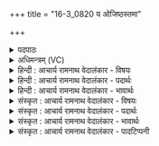 +++
title = "16-3_0820 य ओजिष्ठस्तमा"

+++
<details><summary>पदपाठः</summary>

यः। ओ꣡जि꣢꣯ष्ठः। तम्। आ। भ꣣र। प꣡व꣢꣯मान। श्र꣣वा꣡य्य꣢म्। यः। प꣡ञ्च꣢꣯। च꣣र्षणीः꣢। अ꣣भि꣢। र꣣यि꣢म्। ये꣡न꣢꣯। व꣡ना꣢꣯महे। ८२०।
</details>

<details><summary>अधिमन्त्रम् (VC)</summary>

- पवमानः सोमः
- नहुषो मानवः
- अनुष्टुप्
- गान्धारः
</details>

<details><summary>हिन्दी : आचार्य रामनाथ वेदालंकार - विषयः</summary>

अगले मन्त्र में परमात्मा और आचार्य को कहा जा रहा है।
</details>

<details><summary>हिन्दी : आचार्य रामनाथ वेदालंकार - पदार्थः</summary>

पदार्थान्वयभाषाः -  हे (पवमान) पवित्रकर्त्ता परमात्मन् वा आचार्य (यः) जो आपका (ओजिष्ठः) अतिशय ओजस्वी आनन्दरस वा ज्ञानरस है,(तम्) उस (श्रवाय्यम्) यश के हेतु रस को (आ भर) प्रदान कीजिए, (यः) जो आनन्द-रस या ज्ञान-रस (पञ्च चर्षणीः) पाँच ज्ञान की साधन इन्द्रियों को या पाँच प्राणों को (अभि) अभिव्याप्त कर लेवे और (येन) जिस आनन्द-रस वा ज्ञान-रस से,हम (रयिम्) भौतिक और आध्यात्मिक धन को (वनामहे) प्राप्त करें ॥३॥
</details>

<details><summary>हिन्दी : आचार्य रामनाथ वेदालंकार - भावार्थः</summary>

भावार्थभाषाः -  जैसे परमात्मा अपने उपासक को ऐसा आनन्द प्रदान करता है,जिससे वह दिव्य सम्पत्ति पा लेता है,वैसे ही गुरुओं को चाहिए कि वे विद्यार्थियों को वैसा ज्ञान देवें जिससे धन कमाना सुलभ हो ॥३॥
</details>

<details><summary>संस्कृत : आचार्य रामनाथ वेदालंकार - विषयः</summary>

अथ परमात्मानमाचार्यं च प्राह।
</details>

<details><summary>संस्कृत : आचार्य रामनाथ वेदालंकार - पदार्थः</summary>

पदार्थान्वयभाषाः -  हे (पवमान) पवित्रकर्त्तः परमात्मन् आचार्य वा ! (यः) यः त्वदीयः (ओजिष्ठः) ओजस्वितमः आनन्दरसः ज्ञानरसो वा अस्ति(तम् श्रवाय्यम्) तं यशोहेतुकं रसम्।[श्रावयतीति श्रवाय्यः। शृणोतेः‘श्रुदक्षिस्पृहिभ्य आय्यः।’उ० ३।९६ इति आय्यप्रत्ययः।] (आ भर) आ हर, (यः) आनन्दरसो ज्ञानरसो वा (पञ्च चर्षणीः२) पञ्च ज्ञानसाधनानि इन्द्रियाणि पञ्च प्राणान् वा (अभि) अभिव्याप्नुयात् (येन) आनन्दरसेन ज्ञानरसेन वा,वयम् (रयिम्) भौतिकम् आध्यात्मिकं च धनम् (वनामहे) सम्भजामहे ॥३॥
</details>

<details><summary>संस्कृत : आचार्य रामनाथ वेदालंकार - भावार्थः</summary>

भावार्थभाषाः -  यथा परमात्मा स्वोपासकाय तादृशमानन्दं प्रयच्छति येन स दिव्यां सम्पदं लभते तथैव गुरुभिर्विद्यार्थिभ्यस्तादृशं ज्ञानं देयं येन धनार्जनं सुलभं स्यात् ॥३॥
</details>

<details><summary>संस्कृत : आचार्य रामनाथ वेदालंकार - पादटिप्पनी</summary>

टिप्पणी:   १. ऋ० ९।१०१।९, ‘वना॑महे’ इत्यत्र ‘वनामहै’ इति पाठः। २. पञ्च चर्षणीः पञ्च जनान् निषादपञ्चमान् चतुरो वर्णान्—इति सा०। चर्षणयो मनुष्याः। चत्वारो महर्त्विजः, पञ्चमो यजमानः—इति वि०।
</details>